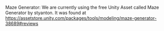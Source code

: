 Maze Generator: We are currently using the free Unity Asset called Maze Generator by styanton.
It was found at https://assetstore.unity.com/packages/tools/modeling/maze-generator-38689#reviews

